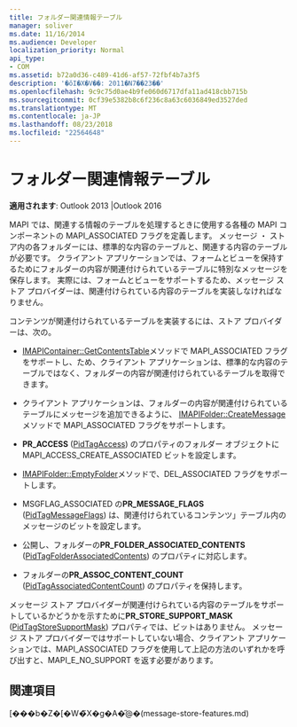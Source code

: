 ```yaml
---
title: フォルダー関連情報テーブル
manager: soliver
ms.date: 11/16/2014
ms.audience: Developer
localization_priority: Normal
api_type:
- COM
ms.assetid: b72a0d36-c489-41d6-af57-72fbf4b7a3f5
description: '�ŏI�X�V��: 2011�N7��23��'
ms.openlocfilehash: 9c9c75d0ae4b9fe060d6717dfa11ad418cbb715b
ms.sourcegitcommit: 0cf39e5382b8c6f236c8a63c6036849ed3527ded
ms.translationtype: MT
ms.contentlocale: ja-JP
ms.lasthandoff: 08/23/2018
ms.locfileid: "22564648"
---
```

# <a name="folder-associated-information-tables"></a>フォルダー関連情報テーブル

  
  
**適用されます**: Outlook 2013 |Outlook 2016 
  
MAPI では、関連する情報のテーブルを処理するときに使用する各種の MAPI コンポーネントの MAPI_ASSOCIATED フラグを定義します。 メッセージ ・ ストア内の各フォルダーには、標準的な内容のテーブルと、関連する内容のテーブルが必要です。 クライアント アプリケーションでは、フォームとビューを保持するためにフォルダーの内容が関連付けられているテーブルに特別なメッセージを保存します。 実際には、フォームとビューをサポートするため、メッセージ ストア プロバイダーは、関連付けられている内容のテーブルを実装しなければなりません。
  
コンテンツが関連付けられているテーブルを実装するには、ストア プロバイダーは、次の。
  
- [IMAPIContainer::GetContentsTable](imapicontainer-getcontentstable.md)メソッドで MAPI_ASSOCIATED フラグをサポートし、ため、クライアント アプリケーションは、標準的な内容のテーブルではなく、フォルダーの内容が関連付けられているテーブルを取得できます。 
    
- クライアント アプリケーションは、フォルダーの内容が関連付けられているテーブルにメッセージを追加できるように、 [IMAPIFolder::CreateMessage](imapifolder-createmessage.md)メソッドで MAPI_ASSOCIATED フラグをサポートします。 
    
- **PR_ACCESS** ([PidTagAccess](pidtagaccess-canonical-property.md)) のプロパティのフォルダー オブジェクトに MAPI_ACCESS_CREATE_ASSOCIATED ビットを設定します。
    
- [IMAPIFolder::EmptyFolder](imapifolder-emptyfolder.md)メソッドで、DEL_ASSOCIATED フラグをサポートします。 
    
- MSGFLAG_ASSOCIATED の**PR_MESSAGE_FLAGS** ([PidTagMessageFlags](pidtagmessageflags-canonical-property.md)) は、関連付けられているコンテンツ」テーブル内のメッセージのビットを設定します。
    
- 公開し、フォルダーの**PR_FOLDER_ASSOCIATED_CONTENTS** ([PidTagFolderAssociatedContents](pidtagfolderassociatedcontents-canonical-property.md)) のプロパティに対応します。
    
- フォルダーの**PR_ASSOC_CONTENT_COUNT** ([PidTagAssociatedContentCount](pidtagassociatedcontentcount-canonical-property.md)) のプロパティを保持します。
    
メッセージ ストア プロバイダーが関連付けられている内容のテーブルをサポートしているかどうかを示すために**PR_STORE_SUPPORT_MASK** ([PidTagStoreSupportMask](pidtagstoresupportmask-canonical-property.md)) プロパティでは、ビットはありません。 メッセージ ストア プロバイダーではサポートしていない場合、クライアント アプリケーションでは、MAPI_ASSOCIATED フラグを使用して上記の方法のいずれかを呼び出すと、MAPI_E_NO_SUPPORT を返す必要があります。
  
## <a name="see-also"></a>関連項目



[���b�Z�[�W�̃X�g�A�̋@�[](message-store-features.md)(message-store-features.md)

